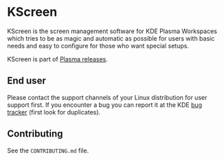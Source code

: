 # KScreen

KScreen is the screen management software for KDE Plasma Workspaces which tries to be as magic and automatic as possible for users with basic needs and easy to configure for those who want special setups.

KScreen is part of [Plasma releases][plasma-releases].

## End user
Please contact the support channels of your Linux distribution for user support first. If you encounter a bug you can report it at the KDE [bug tracker][bug-tracker] (first look for duplicates).

## Contributing
See the `CONTRIBUTING.md` file.

[plasma-releases]: https://community.kde.org/Schedules/Plasma_5
[bug-tracker]: https://bugs.kde.org/describecomponents.cgi?product=KScreen
